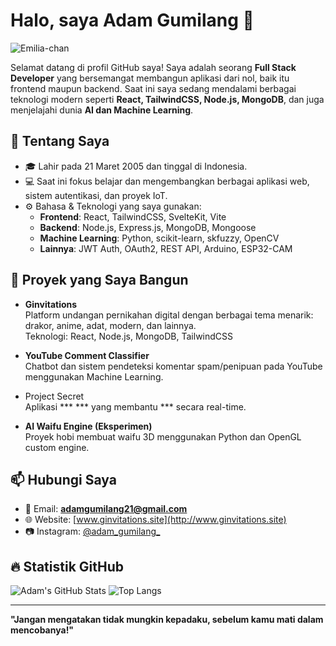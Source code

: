 # Halo, saya Adam Gumilang 👋

![Emilia-chan](https://ik.imagekit.io/goldiron/Emilia.jpeg)

Selamat datang di profil GitHub saya! Saya adalah seorang **Full Stack Developer** yang bersemangat membangun aplikasi dari nol, baik itu frontend maupun backend. Saat ini saya sedang mendalami berbagai teknologi modern seperti **React, TailwindCSS, Node.js, MongoDB**, dan juga menjelajahi dunia **AI dan Machine Learning**.

## 🚀 Tentang Saya

- 🎓 Lahir pada 21 Maret 2005 dan tinggal di Indonesia.
- 💻 Saat ini fokus belajar dan mengembangkan berbagai aplikasi web, sistem autentikasi, dan proyek IoT.
- ⚙️ Bahasa & Teknologi yang saya gunakan:
  - **Frontend**: React, TailwindCSS, SvelteKit, Vite
  - **Backend**: Node.js, Express.js, MongoDB, Mongoose
  - **Machine Learning**: Python, scikit-learn, skfuzzy, OpenCV
  - **Lainnya**: JWT Auth, OAuth2, REST API, Arduino, ESP32-CAM

## 💼 Proyek yang Saya Bangun

- **Ginvitations**  
  Platform undangan pernikahan digital dengan berbagai tema menarik: drakor, anime, adat, modern, dan lainnya.  
  Teknologi: React, Node.js, MongoDB, TailwindCSS

- **YouTube Comment Classifier**  
  Chatbot dan sistem pendeteksi komentar spam/penipuan pada YouTube menggunakan Machine Learning.

- Project Secret  
  Aplikasi *** *** yang membantu *** secara real-time.

- **AI Waifu Engine (Eksperimen)**  
  Proyek hobi membuat waifu 3D menggunakan Python dan OpenGL custom engine.

## 📫 Hubungi Saya

- 💌 Email: **adamgumilang21@gmail.com**
- 🌐 Website: [www.ginvitations.site](http://www.ginvitations.site)
- 📷 Instagram: [@adam_gumilang_](https://instagram.com/adam_gumilang_)

## 🔥 Statistik GitHub

![Adam's GitHub Stats](https://github-readme-stats.vercel.app/api?username=adam-gbyte&show_icons=true&theme=radical)
![Top Langs](https://github-readme-stats.vercel.app/api/top-langs/?username=adam-gbyte&layout=compact&theme=radical)

---

**"Jangan mengatakan tidak mungkin kepadaku, sebelum kamu mati dalam mencobanya!"**
